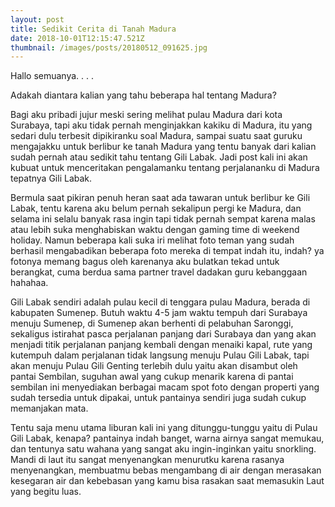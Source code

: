 ```yaml
---
layout: post
title: Sedikit Cerita di Tanah Madura
date: 2018-10-01T12:15:47.521Z
thumbnail: /images/posts/20180512_091625.jpg
---
```

Hallo semuanya. . . .

Adakah diantara kalian yang tahu beberapa hal tentang Madura?

Bagi aku pribadi jujur meski sering melihat pulau Madura dari kota Surabaya, tapi aku tidak pernah menginjakkan kakiku di Madura, itu yang sedari dulu terbesit dipikiranku soal Madura, sampai suatu saat guruku mengajakku untuk berlibur ke tanah Madura yang tentu banyak dari kalian sudah pernah atau sedikit tahu tentang Gili Labak. Jadi post kali ini akan kubuat untuk menceritakan pengalamanku tentang perjalananku di Madura tepatnya Gili Labak.

Bermula saat pikiran penuh heran saat ada tawaran untuk berlibur ke Gili Labak, tentu karena aku belum pernah sekalipun pergi ke Madura, dan selama ini selalu banyak rasa ingin tapi tidak pernah sempat karena malas atau lebih suka menghabiskan waktu dengan gaming time di weekend holiday. Namun beberapa kali suka iri melihat foto teman yang sudah berhasil mengabadikan beberapa foto mereka di tempat indah itu, indah? ya fotonya memang bagus oleh karenanya aku bulatkan tekad untuk berangkat, cuma berdua sama partner travel dadakan guru kebanggaan hahahaa.

Gili Labak sendiri adalah pulau kecil di tenggara pulau Madura, berada di kabupaten Sumenep. Butuh waktu 4-5 jam waktu tempuh dari Surabaya menuju Sumenep, di Sumenep akan berhenti di pelabuhan Saronggi, sekaligus istirahat pasca perjalanan panjang dari Surabaya dan yang akan menjadi titik perjalanan panjang kembali dengan menaiki kapal, rute yang kutempuh dalam perjalanan tidak langsung menuju Pulau Gili Labak, tapi akan menuju Pulau Gili Genting terlebih dulu yaitu akan disambut oleh pantai Sembilan, suguhan awal yang cukup menarik karena di pantai sembilan ini menyediakan berbagai macam spot foto dengan properti yang sudah tersedia untuk dipakai, untuk pantainya sendiri juga sudah cukup memanjakan mata.

Tentu saja menu utama liburan kali ini yang ditunggu-tunggu yaitu di Pulau Gili Labak, kenapa? pantainya indah banget, warna airnya sangat  memukau, dan tentunya satu wahana yang sangat aku ingin-inginkan yaitu snorkling. Mandi di laut itu sangat menyenangkan menurutku karena rasanya menyenangkan, membuatmu bebas mengambang di air dengan merasakan kesegaran air dan kebebasan yang kamu bisa rasakan saat memasukin Laut yang begitu luas.
